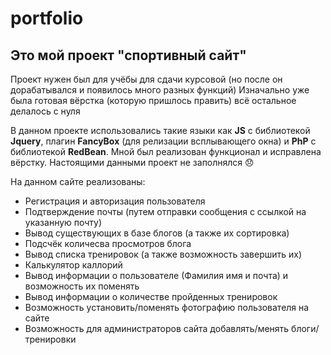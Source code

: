 # portfolio
## Это мой проект "спортивный сайт"

Проект нужен был для учёбы для сдачи курсовой (но после он дорабатывался и появилось много разных функций)
Изначально уже была готовая вёрстка (которую пришлось править) всё остальное делалось с нуля

В данном проекте использовались такие языки как **JS** с библиотекой **Jquery**, плагин **FancyBox** (для релизации всплывающего окна) и **PhP** с библиотекой **RedBean**.
Мной был реализован функционал и исправлена вёрстку. Настоящими данными проект не заполнялся 😞

На данном сайте реализованы:
  + Регистрация и авторизация пользователя
  + Подтверждение почты (путем отправки сообщения с ссылкой на указанную почту)
  + Вывод существующих в базе блогов (а также их сортировка)
  + Подсчёк количесва просмотров блога
  + Вывод списка тренировок (а также возможность завершить их)
  + Калькулятор каллорий
  + Вывод информации о пользователе (Фамилия имя и почта) и возможность их поменять
  + Вывод информации о количестве пройденных тренировок
  + Возможность установить/поменять фотографию пользователя на сайте
  + Возможность для администраторов сайта добавлять/менять блоги/тренировки
